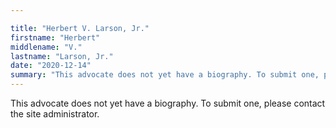 ```yaml
---

title: "Herbert V. Larson, Jr."
firstname: "Herbert"
middlename: "V."
lastname: "Larson, Jr."
date: "2020-12-14"
summary: "This advocate does not yet have a biography. To submit one, please contact the site administrator."
---
```

This advocate does not yet have a biography. To submit one, please contact the site administrator.

